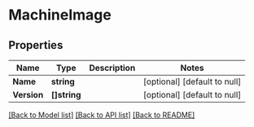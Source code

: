 # MachineImage

## Properties
Name | Type | Description | Notes
------------ | ------------- | ------------- | -------------
**Name** | **string** |  | [optional] [default to null]
**Version** | **[]string** |  | [optional] [default to null]

[[Back to Model list]](../README.md#documentation-for-models) [[Back to API list]](../README.md#documentation-for-api-endpoints) [[Back to README]](../README.md)

